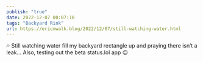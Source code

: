 ```yaml
---
publish: "true"
date: 2022-12-07 00:07:10
tags: "Backyard Rink"
url: https://ericmwalk.blog/2022/12/07/still-watching-water.html
---
```


<p>💦 Still watching water fill my backyard rectangle up and praying there isn’t a leak… Also, testing out the beta status.lol app 😉</p>